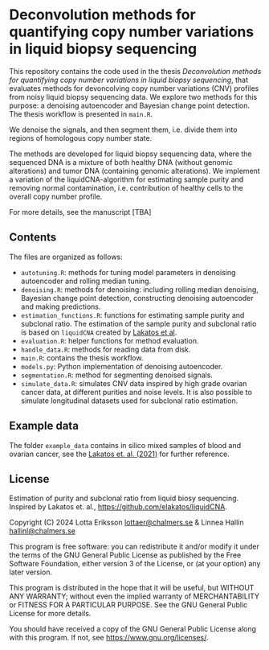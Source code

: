 # Deconvolution methods for quantifying copy number variations in liquid biopsy sequencing

This repository contains the code used in the thesis _Deconvolution methods for quantifying copy number variations in liquid biopsy sequencing_, that evaluates methods for devoncolving copy number variations (CNV) profiles from noisy liquid biopsy sequencing data. We explore two methods for this purpose: a denoising autoencoder and Bayesian change point detection. The thesis workflow is presented in `main.R`.

We denoise the signals, and then segment them, i.e. divide them into regions of homologous copy number state.


The methods are developed for liquid biopsy sequencing data, where the sequenced DNA is a mixture of both healthy DNA (without genomic alterations) and tumor DNA (containing genomic alterations). We implement a variation of the liquidCNA-algorithm for estimating sample purity and removing normal contamination, i.e. contribution of healthy cells to the overall copy number profile. 

For more details, see the manuscript [TBA]

## Contents

The files are organized as follows: 

- `autotuning.R`: methods for tuning model parameters in denoising autoencoder and rolling median tuning.
- `denoising.R`: methods for denoising: including rolling median denoising, Bayesian change point detection, constructing denoising autoencoder and making predictions.
- `estimation_functions.R`: functions for estimating sample purity and subclonal ratio.       The estimation of the sample purity and subclonal ratio is based on `liquidCNA` created by [Lakatos et al](https://github.com/elakatos/liquidCNA).
- `evaluation.R`: helper functions for method evaluation.
- `handle_data.R`: methods for reading data from disk.
- `main.R`: contains the thesis workflow.
- `models.py`: Python implementation of denoising autoencoder.
- `segmentation.R`: method for segmenting denoised signals.
- `simulate_data.R`: simulates CNV data inspired by high grade ovarian cancer data, at different purities and noise levels. It is also possible to simulate longitudinal datasets used for subclonal ratio estimation.

## Example data

The folder `example_data` contains in silico mixed samples of blood and ovarian cancer, see the [Lakatos et. al. (2021)](https://www.sciencedirect.com/science/article/pii/S2589004221008579) for further reference.

## License
Estimation of purity and subclonal ratio from liquid biosy sequencing. Inspired by Lakatos et. al., <https://github.com/elakatos/liquidCNA>.

Copyright (C) 2024  Lotta Eriksson lottaer@chalmers.se & Linnea Hallin hallinl@chalmers.se

This program is free software: you can redistribute it and/or modify it under the terms of the GNU General Public License as published by the Free Software Foundation, either version 3 of the License, or (at your option) any later version.

This program is distributed in the hope that it will be useful, but WITHOUT ANY WARRANTY; without even the implied warranty of MERCHANTABILITY or FITNESS FOR A PARTICULAR PURPOSE.  See the GNU General Public License for more details.

You should have received a copy of the GNU General Public License along with this program.  If not, see <https://www.gnu.org/licenses/>.